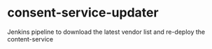 # consent-service-updater
Jenkins pipeline to download the latest vendor list and re-deploy the content-service
